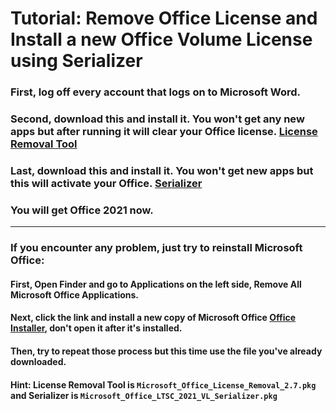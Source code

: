 # Tutorial: Remove Office License and Install a new Office Volume License using Serializer
### First, log off every account that logs on to Microsoft Word.
### Second, download this and install it. You won't get any new apps but after running it will clear your Office license. [License Removal Tool](https://go.microsoft.com/fwlink/?linkid=849815)
### Last, download this and install it.  You won't get new apps but this will activate your Office. [Serializer](https://raw.githubusercontent.com/litszwaiboris/MSOffice4Mac/master/Microsoft_Office_LTSC_2021_VL_Serializer.pkg)
### You will get Office 2021 now.
---
### If you encounter any problem, just try to reinstall Microsoft Office:
#### First, Open Finder and go to Applications on the left side, Remove All Microsoft Office Applications.
#### Next, click the link and install a new copy of Microsoft Office [Office Installer](https://go.microsoft.com/fwlink/?linkid=525133), don't open it after it's installed.
#### Then, try to repeat those process but this time use the file you've already downloaded.
#### Hint: License Removal Tool is `Microsoft_Office_License_Removal_2.7.pkg` and Serializer is `Microsoft_Office_LTSC_2021_VL_Serializer.pkg`